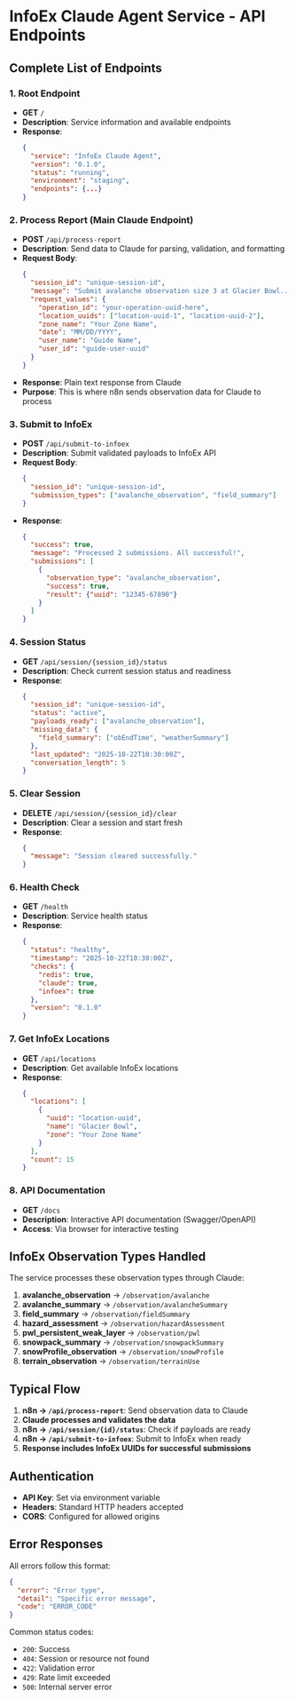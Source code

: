 # InfoEx Claude Agent Service - API Endpoints

## Complete List of Endpoints

### 1. **Root Endpoint**
- **GET** `/`
- **Description**: Service information and available endpoints
- **Response**: 
  ```json
  {
    "service": "InfoEx Claude Agent",
    "version": "0.1.0",
    "status": "running",
    "environment": "staging",
    "endpoints": {...}
  }
  ```

### 2. **Process Report** (Main Claude Endpoint)
- **POST** `/api/process-report`
- **Description**: Send data to Claude for parsing, validation, and formatting
- **Request Body**:
  ```json
  {
    "session_id": "unique-session-id",
    "message": "Submit avalanche observation size 3 at Glacier Bowl...",
    "request_values": {
      "operation_id": "your-operation-uuid-here",
      "location_uuids": ["location-uuid-1", "location-uuid-2"],
      "zone_name": "Your Zone Name",
      "date": "MM/DD/YYYY",
      "user_name": "Guide Name",
      "user_id": "guide-user-uuid"
    }
  }
  ```
- **Response**: Plain text response from Claude
- **Purpose**: This is where n8n sends observation data for Claude to process

### 3. **Submit to InfoEx**
- **POST** `/api/submit-to-infoex`
- **Description**: Submit validated payloads to InfoEx API
- **Request Body**:
  ```json
  {
    "session_id": "unique-session-id",
    "submission_types": ["avalanche_observation", "field_summary"]
  }
  ```
- **Response**:
  ```json
  {
    "success": true,
    "message": "Processed 2 submissions. All successful!",
    "submissions": [
      {
        "observation_type": "avalanche_observation",
        "success": true,
        "result": {"uuid": "12345-67890"}
      }
    ]
  }
  ```

### 4. **Session Status**
- **GET** `/api/session/{session_id}/status`
- **Description**: Check current session status and readiness
- **Response**:
  ```json
  {
    "session_id": "unique-session-id",
    "status": "active",
    "payloads_ready": ["avalanche_observation"],
    "missing_data": {
      "field_summary": ["obEndTime", "weatherSummary"]
    },
    "last_updated": "2025-10-22T10:30:00Z",
    "conversation_length": 5
  }
  ```

### 5. **Clear Session**
- **DELETE** `/api/session/{session_id}/clear`
- **Description**: Clear a session and start fresh
- **Response**:
  ```json
  {
    "message": "Session cleared successfully."
  }
  ```

### 6. **Health Check**
- **GET** `/health`
- **Description**: Service health status
- **Response**:
  ```json
  {
    "status": "healthy",
    "timestamp": "2025-10-22T10:30:00Z",
    "checks": {
      "redis": true,
      "claude": true,
      "infoex": true
    },
    "version": "0.1.0"
  }
  ```

### 7. **Get InfoEx Locations**
- **GET** `/api/locations`
- **Description**: Get available InfoEx locations
- **Response**:
  ```json
  {
    "locations": [
      {
        "uuid": "location-uuid",
        "name": "Glacier Bowl",
        "zone": "Your Zone Name"
      }
    ],
    "count": 15
  }
  ```

### 8. **API Documentation**
- **GET** `/docs`
- **Description**: Interactive API documentation (Swagger/OpenAPI)
- **Access**: Via browser for interactive testing

## InfoEx Observation Types Handled

The service processes these observation types through Claude:

1. **avalanche_observation** → `/observation/avalanche`
2. **avalanche_summary** → `/observation/avalancheSummary`
3. **field_summary** → `/observation/fieldSummary`
4. **hazard_assessment** → `/observation/hazardAssessment`
5. **pwl_persistent_weak_layer** → `/observation/pwl`
6. **snowpack_summary** → `/observation/snowpackSummary`
7. **snowProfile_observation** → `/observation/snowProfile`
8. **terrain_observation** → `/observation/terrainUse`

## Typical Flow

1. **n8n → `/api/process-report`**: Send observation data to Claude
2. **Claude processes and validates the data**
3. **n8n → `/api/session/{id}/status`**: Check if payloads are ready
4. **n8n → `/api/submit-to-infoex`**: Submit to InfoEx when ready
5. **Response includes InfoEx UUIDs for successful submissions**

## Authentication

- **API Key**: Set via environment variable
- **Headers**: Standard HTTP headers accepted
- **CORS**: Configured for allowed origins

## Error Responses

All errors follow this format:
```json
{
  "error": "Error type",
  "detail": "Specific error message",
  "code": "ERROR_CODE"
}
```

Common status codes:
- `200`: Success
- `404`: Session or resource not found
- `422`: Validation error
- `429`: Rate limit exceeded
- `500`: Internal server error
